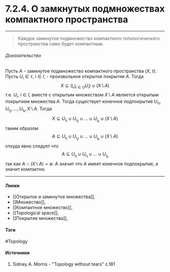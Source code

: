 # 7.2.4. О замкнутых подмножествах компактного пространства
***
>Каждое замкнутое подмножество компактного топологического пространства само будет компактным.
###### Доказательство
Пусть $A$ - замкнутое подмножество компактного пространства $(X,\tau)$. Пусть $U_{i}\in\tau$, $i\in I$, - произвольное открытое покрытие $A$. Тогда
$$
X\subseteq\left(\bigcup_{i\in U}U_{i}\right)\cup(X\setminus A)
$$
т.е. $U_{i}$, $i\in I$, вместе с открытым множеством $X\setminus A$ является открытым покрытием множества $A$. 
Тогда существует конечное подпокрытие $U_{i_{1}},U_{i_{2}},\dots,U_{i_{k}},X\setminus A$. Тогда
$$
X\subseteq U_{i_{1}}\cup U_{i_{2}}\cup\dots\cup U_{i_{k}}\cup(X\setminus A)
$$
таким образом
$$
A\subseteq U_{i_{1}}\cup U_{i_{2}}\cup\dots\cup U_{i_{k}}\cup(X\setminus A)
$$
откуда явно следует что 
$$
A\subseteq U_{i_{1}}\cup U_{i_{1}}\cup\dots\cup U_{i_{k}}
$$
так как $A\cap(X\setminus A)=\emptyset$. А значит что $A$ имеет конечное подпокрытие, а значит компактно.
***
#### Линки
- [[Открытое и замкнутое множества]],
- [[Множество]],
- [[Компактное множество]],
- [[Topological space]],
- [[Покрытие множества]],
#### Тэги
 #Topology 
#### Источники
1. Sidney A. Morris - "Topology without tears" c.181